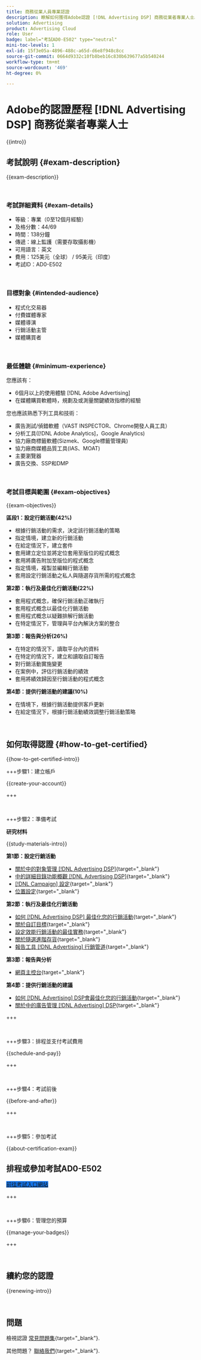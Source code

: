 ```yaml
---
title: 商務從業人員專業認證
description: 瞭解如何獲得Adobe認證 [!DNL Advertising DSP] 商務從業者專業人士。
solution: Advertising
product: Advertising Cloud
role: User
badge: label="考試AD0-E502" type="neutral"
mini-toc-levels: 1
exl-id: 15f3e05a-4896-488c-a65d-d6e8f948c8cc
source-git-commit: 0664d9332c10fb8beb16c830b639677a5b540244
workflow-type: tm+mt
source-wordcount: '469'
ht-degree: 0%

---
```


# Adobe的認證歷程 [!DNL Advertising DSP] 商務從業者專業人士

{{intro}}

## 考試說明 {#exam-description}

{{exam-description}}

<br>

### 考試詳細資料 {#exam-details}

* 等級：專業（0至12個月經驗）
* 及格分數：44/69
* 時間：138分鐘
* 傳遞：線上監護（需要存取攝影機）
* 可用語言：英文
* 費用：125美元（全球） / 95美元（印度）
* 考試ID：AD0-E502

<br>

### 目標對象 {#intended-audience}

* 程式化交易器
* 付費媒體專家
* 媒體導演
* 行銷活動主管
* 媒體購買者

<br>

### 最低體驗 {#minimum-experience}

您應該有：

* 6個月以上的使用體驗 [!DNL Adobe Advertising]
* 在媒體購買軟體時，規劃及或測量關鍵績效指標的經驗

您也應該熟悉下列工具和技術：

* 廣告測試/偵錯軟體（VAST INSPECTOR、Chrome開發人員工具）
* 分析工具([!DNL Adobe Analytics]，Google Analytics)
* 協力廠商標籤軟體(Sizmek、Google標籤管理員)
* 協力廠商媒體品質工具(IAS、MOAT)
* 主要瀏覽器
* 廣告交換、SSP和DMP

<br>

### 考試目標與範圍 {#exam-objectives}

{{exam-objectives}}

**區段1：設定行銷活動(42%)**

* 根據行銷活動的需求，決定該行銷活動的策略
* 指定情境，建立新的行銷活動
* 在給定情況下，建立套件
* 套用建立定位並將定位套用至版位的程式概念
* 套用將廣告附加至版位的程式概念
* 指定情境，複製並編輯行銷活動
* 套用設定行銷活動之私人與隨選存貨所需的程式概念

**第2節：執行及最佳化行銷活動(22%)**

* 套用程式概念，確保行銷活動正確執行
* 套用程式概念以最佳化行銷活動
* 套用程式概念以疑難排解行銷活動
* 在特定情況下，管理與平台內解決方案的整合

**第3節：報告與分析(26%)**

* 在特定的情況下，讀取平台內的資料
* 在特定的情況下，建立和讀取自訂報告
* 對行銷活動實施變更
* 在案例中，評估行銷活動的績效
* 套用將績效歸因至行銷活動的程式概念

**第4節：提供行銷活動的建議(10%)**

* 在情境下，根據行銷活動提供客戶更新
* 在給定情況下，根據行銷活動績效調整行銷活動策略

<br>

## 如何取得認證 {#how-to-get-certified}

{{how-to-get-certified-intro}}

+++步驟1：建立帳戶

{{create-your-account}}

+++

<br>

+++步驟2：準備考試

**研究材料**

{{study-materials-intro}}

**第1節：設定行銷活動**

* [關於中的對象管理 [!DNL Advertising DSP]](https://experienceleague.adobe.com/docs/advertising/dsp/audiences/audience-about.html){target="_blank"}
* [中的詳細目錄功能概觀 [!DNL Advertising DSP]](https://experienceleague.adobe.com/docs/advertising/dsp/inventory/inventory-overview.html){target="_blank"}
* [[!DNL Campaign] 設定](https://experienceleague.adobe.com/docs/advertising/dsp/campaign-management/campaigns/campaign-settings.html){target="_blank"}
* [位置設定](https://experienceleague.adobe.com/docs/advertising/dsp/campaign-management/placements/placement-settings.html){target="_blank"}

**第2節：執行及最佳化行銷活動**

* [如何 [!DNL Advertising DSP] 最佳化您的行銷活動](https://experienceleague.adobe.com/docs/advertising/dsp/optimization/optimization-how-dsp-optimizes-campaigns.html){target="_blank"}
* [關於自訂目標](https://experienceleague.adobe.com/docs/advertising/dsp/optimization/custom-goals/custom-goal-about.html){target="_blank"}
* [設定效能行銷活動的最佳實務](https://experienceleague.adobe.com/docs/advertising/dsp/optimization/campaign-best-practices-performance.html){target="_blank"}
* [關於隨選進階存貨](https://experienceleague.adobe.com/docs/advertising/dsp/inventory/on-demand/on-demand-inventory-about.html){target="_blank"}
* [報告工具 [!DNL Advertising] 行銷管道](https://experienceleague.adobe.com/docs/analytics-learn/tutorials/integrations/ad-cloud/reporting-with-advertising-cloud-marketing-channels.html){target="_blank"}

**第3節：報告與分析**

* [網頁主控台](https://experienceleague.adobe.com/docs/experience-manager-65/deploying/configuring/web-console.html){target="_blank"}

**第4節：提供行銷活動的建議**

* [如何 [!DNL Advertising] DSP會最佳化您的行銷活動](https://experienceleague.adobe.com/docs/advertising/dsp/optimization/optimization-how-dsp-optimizes-campaigns.html){target="_blank"}
* [關於中的廣告管理 [!DNL Advertising] DSP](https://experienceleague.adobe.com/docs/advertising/dsp/campaign-management/ads/ad-about.html){target="_blank"}

+++

<br>

+++步驟3：排程並支付考試費用

{{schedule-and-pay}}

+++

<br>

+++步驟4：考試前後

{{before-and-after}}

+++

<br>

+++步驟5：參加考試

{{about-certification-exam}}

## 排程或參加考試AD0-E502

<a href="https://www.certmetrics.com/adobe/candidate/examity_sso.aspx?eid=AD0-E502" target="_blank" class="spectrum-Button spectrum-Button--fill spectrum-Button--accent spectrum-Button--sizeM is-margin-bottom-big-big at-element-click-tracking" style="background-color:#1473E6">

<span class="spectrum-Button-label has-no-wrap">
   前往考試入口網站
</span>
</a>

+++

<br>

+++步驟6：管理您的預算

{{manage-your-badges}}

+++

<br>

## 續約您的認證

{{renewing-intro}}

<br>

## 問題

檢視認證 [常見問題集](https://experienceleague.adobe.com/docs/certification/certification/faq.html){target="_blank"}.

其他問題？ [聯絡我們](mailto:certif@adobe.com){target="_blank"}.